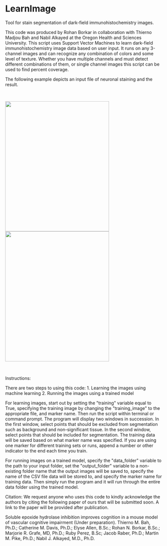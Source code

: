 # LearnImage
Tool for stain segmentation of dark-field immunohistochemistry images.

This code was produced by Rohan Borkar in collaboration with Thierno Madjou Bah and Nabil Alkayed at the Oregon Health and Sciences University. This script uses Support Vector Machines to learn dark-field immunohistochemistry image data based on user input. It runs on any 3-channel images and can recognize any combination of colors and some level of texture. Whether you have multiple channels and must detect different combinations of them, or single channel images this script can be used to find percent coverage.

The following example depicts an input file of neuronal staining and the result.

<br>

<img src="https://raw.github.com/brohan203/LearnImage/master/input_sample.png" width="332" height="416">  <img src="https://raw.github.com/brohan203/LearnImage/master/output_sample.png" width="332" height="416">

<br>

Instructions: 

There are two steps to using this code:
    1. Learning the images using machine learning
    2. Running the images using a trained model

For learning images, start out by setting the "training" variable equal to True, specifying the training image by changing the "training_image" to the appropriate file, and marker name. Then run the script within terminal or command prompt. The program will display two windows in succession. In the first window, select points that should be excluded from segmentation such as background and non-significant tissue. In the second window, select points that should be included for segmentation. The training data will be saved based on what marker name was specified. If you are using one marker for different training sets or runs, append a number or other indicator to the end each time you train.

For running images on a trained model, specify the "data_folder" variable to the path to your input folder, set the "output_folder" variable to a non-existing folder name that the output images will be saved to, specify the name of the CSV file data will be stored to, and specify the marker name for training data. Then simply run the program and it will run through the entire data folder using the trained model.


Citation:
We request anyone who uses this code to kindly acknowledge the authors by citing the following paper of ours that will be submitted soon. A link to the paper will be provided after publication.

Soluble epoxide hydrolase inhibition improves cognition in a mouse model of vascular cognitive impairment (Under preparation).
Thierno M. Bah, Ph.D.; Catherine M. Davis, Ph.D.; Elyse Allen, B.Sc.; Rohan N. Borkar, B.Sc.; Marjorie R. Grafe, MD, Ph.D.; Ruby Perez, B.Sc; Jacob Raber, Ph.D.; Martin M. Pike, Ph.D.; Nabil J. Alkayed, M.D., Ph.D.

